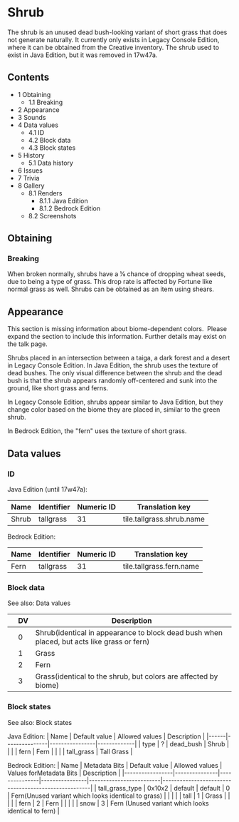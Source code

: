 # Shrub
The shrub is an unused dead bush-looking variant of short grass that does not generate naturally. It currently only exists in Legacy Console Edition, where it can be obtained from the Creative inventory. The shrub used to exist in Java Edition, but it was removed in 17w47a.

## Contents
- 1 Obtaining
	- 1.1 Breaking
- 2 Appearance
- 3 Sounds
- 4 Data values
	- 4.1 ID
	- 4.2 Block data
	- 4.3 Block states
- 5 History
	- 5.1 Data history
- 6 Issues
- 7 Trivia
- 8 Gallery
	- 8.1 Renders
		- 8.1.1 Java Edition
		- 8.1.2 Bedrock Edition
	- 8.2 Screenshots

## Obtaining
### Breaking
When broken normally, shrubs have a 1⁄8 chance of dropping wheat seeds, due to being a type of grass. This drop rate is affected by Fortune like normal grass as well. Shrubs can be obtained as an item using shears.

## Appearance

  

This section is missing information about biome-dependent colors. 
Please expand the section to include this information. Further details may exist on the talk page.


Shrubs placed in an intersection between a taiga, a dark forest and a desert in Legacy Console Edition.
In Java Edition, the shrub uses the texture of dead bushes. The only visual difference between the shrub and the dead bush is that the shrub appears randomly off-centered and sunk into the ground, like short grass and ferns.

In Legacy Console Edition, shrubs appear similar to Java Edition, but they change color based on the biome they are placed in, similar to the green shrub.

In Bedrock Edition, the "fern" uses the texture of short grass.

## Data values
### ID
Java Edition (until 17w47a):

| Name  | Identifier | Numeric ID | Translation key           |
|-------|------------|------------|---------------------------|
| Shrub | tallgrass  | 31         | tile.tallgrass.shrub.name |

Bedrock Edition:

| Name | Identifier | Numeric ID | Translation key          |
|------|------------|------------|--------------------------|
| Fern | tallgrass  | 31         | tile.tallgrass.fern.name |

### Block data
See also: Data values

|  | DV | Description                                                                                |
|--|----|--------------------------------------------------------------------------------------------|
|  | 0  | Shrub(identical in appearance to block dead bush when placed, but acts like grass or fern) |
|  | 1  | Grass                                                                                      |
|  | 2  | Fern                                                                                       |
|  | 3  | Grass(identical to the shrub, but colors are affected by biome)                            |



### Block states
See also: Block states

Java Edition:
| Name | Default value | Allowed values | Description |
|------|---------------|----------------|-------------|
| type | ?             | dead_bush      | Shrub       |
|      |               | fern           | Fern        |
|      |               | tall_grass     | Tall Grass  |

Bedrock Edition:
| Name            | Metadata Bits | Default value | Allowed values | Values forMetadata Bits | Description                                         |
|-----------------|---------------|---------------|----------------|-------------------------|-----------------------------------------------------|
| tall_grass_type | 0x10x2        | default       | default        | 0                       | Fern(Unused variant which looks identical to grass) |
|                 |               |               | tall           | 1                       | Grass                                               |
|                 |               |               | fern           | 2                       | Fern                                                |
|                 |               |               | snow           | 3                       | Fern (Unused variant which looks identical to fern) |




